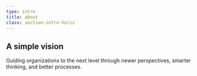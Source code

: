 ```yaml
---
type: intro
title: about
class: section-intro-horiz
---
```


## A simple vision

Guiding organizations to the next level through newer perspectives, smarter thinking, and better processes.
